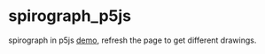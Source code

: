 # spirograph_p5js
spirograph in p5js
[demo](https://yining1023.github.io/spirograph_p5js/), refresh the page to get different drawings.
